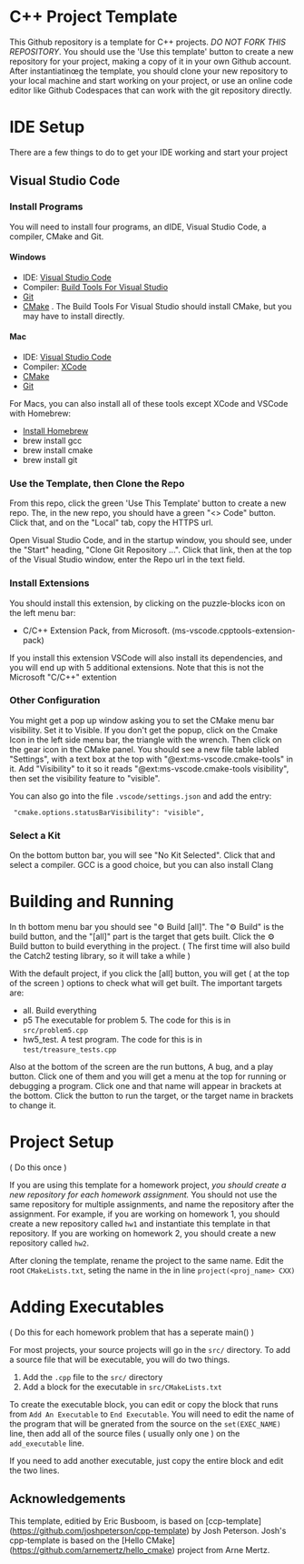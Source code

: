 # C++ Project Template

This Github repository is a template for C++ projects. *DO NOT FORK THIS
REPOSITORY*. You should use the 'Use this template' button to create a new
repository for your project, making a copy of it in your own Github account.
After instantiatinœg the template, you should clone your new repository to your
local machine and start working on your project, or use an online code editor 
like Github Codespaces that can work with the git repository directly. 


# IDE Setup

There are a few things to do to get your IDE working and start your project 


## Visual Studio Code

### Install Programs

You will need to install four programs, an dIDE, Visual Studio Code, a compiler, CMake and Git.

#### Windows

* IDE: [Visual Studio Code](https://code.visualstudio.com/download)
* Compiler: [Build Tools For Visual Studio](https://visualstudio.microsoft.com/downloads/#build-tools-for-visual-studio-2022) 
* [Git](https://git-scm.com/downloads)
* [CMake](https://cmake.org/download/) . The Build Tools For Visual Studio should install CMake, but you may have
 to install directly.

#### Mac

* IDE: [Visual Studio Code](https://code.visualstudio.com/download)
* Compiler: [XCode](https://developer.apple.com/support/xcode/)
* [CMake](https://cmake.org/download/)
* [Git](https://git-scm.com/downloads)

For Macs, you can also install all of these tools except XCode and VSCode with Homebrew:

* [Install Homebrew](https://docs.brew.sh/Installation)
* brew install gcc
* brew install cmake
* brew install git


### Use the Template, then Clone the Repo

From this repo, click the green 'Use This Template' button to create a new repo. 
The, in the new repo, you should have a green "<> Code" button. Click that, and
on the "Local" tab, copy the HTTPS url. 

Open Visual Studio Code, and in the startup window, you should see, under the
"Start" heading, "Clone Git Repository ...". Click that link, then at the top 
of the Visual Studio window, enter the Repo url in the text field. 

### Install Extensions

You should install this extension, by clicking on the puzzle-blocks icon on the left menu bar:

* C/C++ Extension Pack, from Microsoft. (ms-vscode.cpptools-extension-pack)

If you install this extension VSCode will also install its dependencies, and
you will end up with 5 additional extensions. Note that this is not the
Microsoft "C/C++" extention

### Other Configuration

You might get a pop up window asking you to set the CMake menu bar visibility. Set it 
to Visible.  If you don't get the popup, click on the Cmake Icon in the left side 
menu bar, the triangle with the wrench. Then click on the gear icon in the CMake panel. 
You should see a new file table labled "Settings", with a text box at the top with 
"@ext:ms-vscode.cmake-tools" in it. Add "Visibility" to it so it reads 
"@ext:ms-vscode.cmake-tools visibility", then set the visibility feature to "visible". 

You can also go into the file `.vscode/settings.json` and add the entry:

     "cmake.options.statusBarVisibility": "visible",

### Select a Kit

On the bottom button bar, you will see "No Kit Selected". Click that and select
a compiler. GCC is a good choice, but you can also install Clang



# Building and Running


In th bottom menu bar you should see "⚙ Build [all]". The "⚙ Build" is the build
button, and the "[all]" part is the target that gets built. Click the ⚙ Build
button to build everything in the project. ( The first time will also build the
Catch2 testing library, so it will take a while ) 

With the default project, if you click the [all] button, you will get ( at the
top of the screen ) options to check what will get built. The important targets
are: 

* all. Build everything
* p5 The executable for problem 5. The code for this is in `src/problem5.cpp`
* hw5_test. A test program. The code for this is in `test/treasure_tests.cpp`


Also at the bottom of the screen are the run buttons, A bug, and a play button.
Click one of them and you will get a menu at the top for running or debugging a
program. Click one and that name will appear in brackets at the bottom. Click
the button to run the target, or the target name in brackets to change it. 

# Project Setup 

( Do this once ) 

If you are using this template for a homework project, *you should create a new
repository for each homework assignment.* You should not use the same
repository for multiple assignments, and name the repository after the
assignment. For example, if you are working on homework 1, you should create a
new repository called `hw1` and instantiate this template in that repository.
If you are working on homework 2, you should create a new repository called
`hw2`.

After cloning the template, rename the project to the same name. Edit the root
`CMakeLists.txt`, seting the name in the in line ``project(<proj_name> CXX)``

# Adding Executables 

( Do this for each homework problem that has a seperate main() )

For most projects, your source projects will go in the ``src/`` directory. To
add a source file that will be executable, you will do two things. 

1. Add the ``.cpp`` file to the ``src/`` directory
2. Add a block for the executable in ``src/CMakeLists.txt``

To create the executable block, you can edit or copy the block that runs from
``Add An Executable`` to ``End Executable``. You will need to edit the name of
the program that will be gnerated from the source on the ``set(EXEC_NAME) ``
line, then add all of the source files ( usually only one ) on the
``add_executable`` line. 

If you need to add another executable, just copy the entire block and edit the
two lines. 


## Acknowledgements

This template, editied by Eric Busboom, is based on [ccp-template]
(https://github.com/joshpeterson/cpp-template) by Josh Peterson. Josh's
cpp-template is based on the [Hello CMake]
(https://github.com/arnemertz/hello_cmake) project from Arne Mertz.
